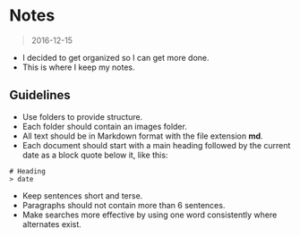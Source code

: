 # Notes
> 2016-12-15

- I decided to get organized so I can get more done.
- This is where I keep my notes. 

## Guidelines

- Use folders to provide structure.
- Each folder should contain an images folder.
- All text should be in Markdown format with the file extension **md**.
- Each document should start with a main heading followed by the current date as
  a block quote below it, like this:

```
# Heading
> date
```

- Keep sentences short and terse.
- Paragraphs should not contain more than 6 sentences.
- Make searches more effective by using one word consistently where alternates
  exist.